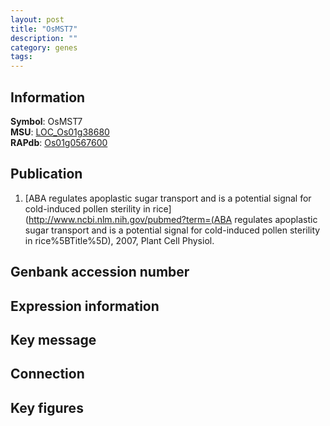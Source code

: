 ```yaml
---
layout: post
title: "OsMST7"
description: ""
category: genes
tags: 
---
```


## Information
__Symbol__: OsMST7  
__MSU__: [LOC_Os01g38680](http://rice.plantbiology.msu.edu/cgi-bin/ORF_infopage.cgi?orf=LOC_Os01g38680)  
__RAPdb__: [Os01g0567600](http://rapdb.dna.affrc.go.jp/viewer/gbrowse_details/irgsp1?name=Os01g0567600)  

## Publication
1. [ABA regulates apoplastic sugar transport and is a potential signal for cold-induced pollen sterility in rice](http://www.ncbi.nlm.nih.gov/pubmed?term=(ABA regulates apoplastic sugar transport and is a potential signal for cold-induced pollen sterility in rice%5BTitle%5D), 2007, Plant Cell Physiol.

## Genbank accession number

## Expression information

## Key message

## Connection

## Key figures



